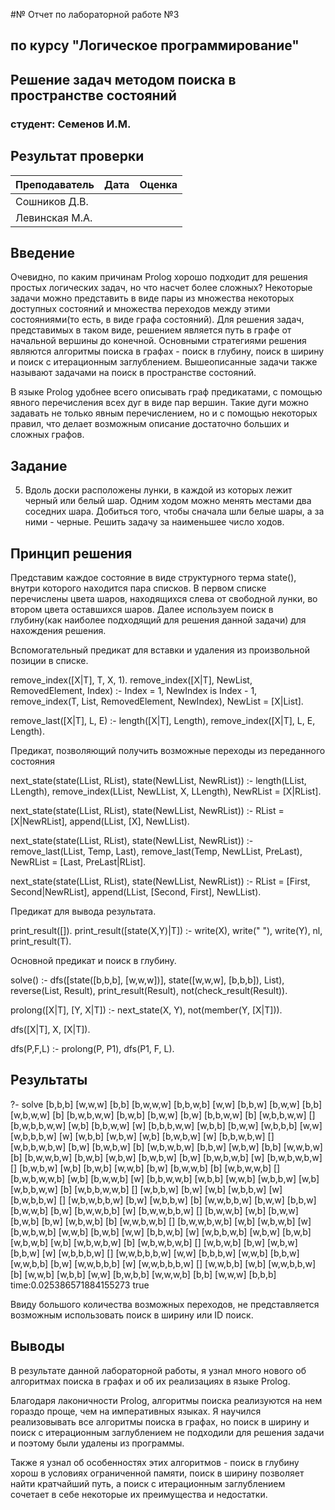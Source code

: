 #№ Отчет по лабораторной работе №3
## по курсу "Логическое программирование"

## Решение задач методом поиска в пространстве состояний

### студент: Семенов И.М.

## Результат проверки

| Преподаватель     | Дата         |  Оценка       |
|-------------------|--------------|---------------|
| Сошников Д.В. |              |               |
| Левинская М.А.|              |               |

## Введение

Очевидно, по каким причинам Prolog хорошо подходит для решения простых логических задач, но что насчет более сложных? Некоторые задачи можно представить в виде пары из множества некоторых доступных состояний и множества переходов между этими состояниями(то есть, в виде графа состояний). Для решения задач, представимых в таком виде, решением является путь в графе от начальной вершины до конечной. Основными стратегиями решения являются алгоритмы поиска в графах - поиск в глубину, поиск в ширину и поиск с итерационным заглублением. Вышеописанные задачи также называют задачами на поиск в пространстве состояний.

В языке Prolog удобнее всего описывать граф предикатами, с помощью явного перечисления всех дуг в виде пар вершин. Такие дуги можно задавать не только явным перечислением, но и с помощью некоторых правил, что делает возможным описание достаточно больших и сложных графов.

## Задание

5. Вдоль доски расположены лунки, в каждой из которых лежит черный или белый шар. Одним ходом можно менять местами два соседних шара. Добиться того, чтобы сначала шли белые шары, а за ними - черные. Решить задачу за наименьшее число ходов.

## Принцип решения

Представим каждое состояние в виде структурного терма state(), внутри которого находится пара списков. В первом списке перечислены цвета шаров, находящихся слева от свободной лунки, во втором цвета оставшихся шаров. Далее используем поиск в глубину(как наиболее подходящий для решения данной задачи) для нахождения решения.

Вспомогательный предикат для вставки и удаления из произвольной позиции в списке.

remove_index([X|T], T, X, 1).
remove_index([X|T], NewList, RemovedElement, Index) :-
    Index \= 1,
    NewIndex is Index - 1,
    remove_index(T, List, RemovedElement, NewIndex),
    NewList = [X|List].

remove_last([X|T], L, E) :- 
    length([X|T], Length),
    remove_index([X|T], L, E, Length).

    


Предикат, позволяющий получить возможные переходы из переданного состояния

next_state(state(LList, RList), state(NewLList, NewRList)) :- 
    length(LList, LLength),
    remove_index(LList, NewLList, X, LLength),
    NewRList = [X|RList].

next_state(state(LList, RList), state(NewLList, NewRList)) :- 
    RList = [X|NewRList],
    append(LList, [X], NewLList).
    
next_state(state(LList, RList), state(NewLList, NewRList)) :- 
    remove_last(LList, Temp, Last),
    remove_last(Temp, NewLList, PreLast),
    NewRList = [Last, PreLast|RList].

next_state(state(LList, RList), state(NewLList, NewRList)) :- 
    RList = [First, Second|NewRList],
    append(LList, [Second, First], NewLList).

Предикат для вывода результата.

print_result([]).
print_result([state(X,Y)|T]) :-
    write(X), write("  "), write(Y), nl,
    print_result(T).

Основной предикат и поиск в глубину.

solve() :-
    dfs([state([b,b,b], [w,w,w])], state([w,w,w], [b,b,b]), List),
    reverse(List, Result),
    print_result(Result),
    not(check_result(Result)).

prolong([X|T], [Y, X|T]) :-
    next_state(X, Y), not(member(Y, [X|T])).

dfs([X|T], X, [X|T]).

dfs(P,F,L) :-
    prolong(P, P1), dfs(P1, F, L).

## Результаты

?- solve
[b,b,b]  [w,w,w]
[b,b]  [b,w,w,w]
[b,b,w,b]  [w,w]
[b,b,w]  [b,w,w]
[b,b]  [w,b,w,w]
[b]  [b,w,b,w,w]
[b,w,b]  [b,w,w]
[b,w]  [b,b,w,w]
[b]  [w,b,b,w,w]
[]  [b,w,b,b,w,w]
[w,b]  [b,b,w,w]
[w]  [b,b,b,w,w]
[w,b,b]  [b,w,w]
[w,b,b,b]  [w,w]
[w,b,b,b,w]  [w]
[w,b,b]  [w,b,w]
[w,b]  [b,w,b,w]
[w]  [b,b,w,b,w]
[]  [w,b,b,w,b,w]
[b,w]  [b,w,b,w]
[b]  [w,b,w,b,w]
[b,b,w]  [w,b,w]
[b,b]  [w,w,b,w]
[b]  [b,w,w,b,w]
[b,w,b]  [w,b,w]
[b,w,b,w]  [b,w]
[b,w,b,w,b]  [w]
[b,w,b,w,b,w]  []
[b,w,b,w]  [w,b]
[b,w,b]  [w,w,b]
[b,w]  [b,w,w,b]
[b]  [w,b,w,w,b]
[]  [b,w,b,w,w,b]
[w,b]  [b,w,w,b]
[w]  [b,b,w,w,b]
[w,b,b]  [w,w,b]
[w,b,b,w]  [w,b]
[w,b,b,w,w]  [b]
[w,b,b,w,w,b]  []
[w,b,b,w]  [b,w]
[w,b]  [w,b,b,w]
[w]  [b,w,b,b,w]
[]  [w,b,w,b,b,w]
[b,w]  [w,b,b,w]
[b]  [w,w,b,b,w]
[b,w,w]  [b,b,w]
[b,w,w,b]  [b,w]
[b,w,w,b,b]  [w]
[b,w,w,b,b,w]  []
[b,w,w,b]  [w,b]
[b,w,w]  [b,w,b]
[b,w]  [w,b,w,b]
[b]  [w,w,b,w,b]
[]  [b,w,w,b,w,b]
[w,b]  [w,b,w,b]
[w]  [b,w,b,w,b]
[w,w,b]  [b,w,b]
[w,w]  [b,b,w,b]
[w]  [w,b,b,w,b]
[w,b,w]  [b,w,b]
[w,b,w,b]  [w,b]
[w,b,w,b,w]  [b]
[w,b,w,b,w,b]  []
[w,b,w,b]  [b,w]
[w,b,w]  [b,b,w]
[w]  [w,b,b,b,w]
[]  [w,w,b,b,b,w]
[w,w]  [b,b,b,w]
[w,w,b]  [b,b,w]
[w,w,b,b]  [b,w]
[w,w,b,b,b]  [w]
[w,w,b,b,b,w]  []
[w,w,b,b]  [w,b]
[w,w,b,b,w]  [b]
[w,w,b]  [w,b,b]
[w,w]  [b,w,b,b]
[w,w,w,b]  [b,b]
[w,w,w]  [b,b,b]
time:0.025386571884155273
true

Ввиду большого количества возможных переходов, не представляется возможным использовать поиск в ширину или ID поиск.


## Выводы

В результате данной лабораторной работы, я узнал много нового об алгоритмах поиска в графах и об их реализациях в языке  Prolog.
 
Благодаря лаконичности Prolog, алгоритмы поиска реализуются на нем гораздо проще, чем на императивных языках. Я научился реализовывать все алгоритмы поиска в графах, но поиск в ширину и поиск с итерационным заглублением не подходили для решения задачи и поэтому были удалены из программы.

Также я узнал об особенностях этих алгоритмов - поиск в глубину хорош в условиях ограниченной памяти, поиск в ширину позволяет найти кратчайший путь, а поиск с итерационным заглублением сочетает в себе некоторые их преимущества и недостатки.



